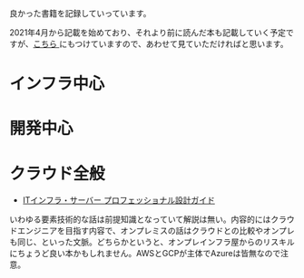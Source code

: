 良かった書籍を記録していっています。

2021年4月から記載を始めており、それより前に読んだ本も記載していく予定ですが、[こちら
](https://booklog.jp/users/08thse)にもつけていますので、あわせて見ていただければと思います。

# インフラ中心

# 開発中心

# クラウド全般

* [ITインフラ・サーバー プロフェッショナル設計ガイド](https://www.shuwasystem.co.jp/book/9784798062679.html)

いわゆる要素技術的な話は前提知識となっていて解説は無い。内容的にはクラウドエンジニアを目指す内容で、オンプレミスの話はクラウドとの比較やオンプレも同じ、といった文脈。どちらかというと、オンプレインフラ屋からのリスキルにちょうど良い本かもしれません。AWSとGCPが主体でAzureは皆無なので注意。

